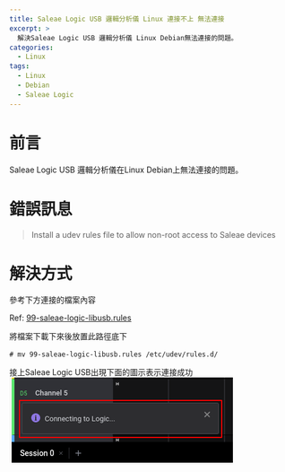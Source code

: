 ```yaml
---
title: Saleae Logic USB 邏輯分析儀 Linux 連接不上 無法連接
excerpt: >
  解決Saleae Logic USB 邏輯分析儀 Linux Debian無法連接的問題。
categories:
  - Linux
tags:
  - Linux
  - Debian
  - Saleae Logic
---
```

# 前言
Saleae Logic USB 邏輯分析儀在Linux Debian上無法連接的問題。
# 錯誤訊息
>Install a udev rules file to allow non-root access to Saleae devices

# 解決方式
參考下方連接的檔案內容

Ref: [99-saleae-logic-libusb.rules](https://github.com/keesj/saleae-logic-libusb/blob/master/contrib/udevd/99-saleae-logic-libusb.rules)

將檔案下載下來後放置此路徑底下
```
# mv 99-saleae-logic-libusb.rules /etc/udev/rules.d/
```
接上Saleae Logic USB出現下面的圖示表示連接成功
![connecting](/assets/images/logic_connect.png)